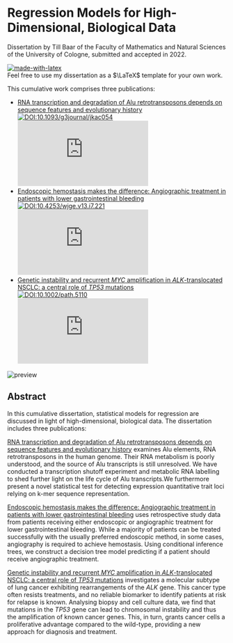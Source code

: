 # Regression Models for High-Dimensional, Biological Data

Dissertation by Till Baar of the Faculty of Mathematics and Natural Sciences of the University of Cologne, submitted and accepted in 2022.

[![made-with-latex](https://img.shields.io/badge/Made%20with-LaTeX-1f425f.svg)](https://www.latex-project.org/)<br/>
Feel free to use my dissertation as a $\LaTeX$ template for your own work.

This cumulative work comprises three publications:
- [RNA transcription and degradation of Alu retrotransposons depends on sequence features and evolutionary history](https://doi.org/10.1093/g3journal/jkac054)<br/>
[![DOI:10.1093/g3journal/jkac054](https://zenodo.org/badge/DOI/10.1093/g3journal/jkac054.svg)](https://doi.org/10.1093/g3journal/jkac054)<br/>
[![Citation Badge](https://api.juleskreuer.eu/citation-badge.php?doi=10.1093/g3journal/jkac054)](https://juleskreuer.eu/projekte/citation-badge/)
- [Endoscopic hemostasis makes the difference: Angiographic treatment in patients with lower gastrointestinal bleeding](https://www.wjgnet.com/1948-5190/full/v13/i7/221.htm)<br/>
[![DOI:10.4253/wjge.v13.i7.221](https://zenodo.org/badge/DOI/10.4253/wjge.v13.i7.221.svg)](https://doi.org/10.4253/wjge.v13.i7.221)<br/>
[![Citation Badge](https://api.juleskreuer.eu/citation-badge.php?doi=10.4253/wjge.v13.i7.221)](https://juleskreuer.eu/projekte/citation-badge/)
- [Genetic instability and recurrent *MYC* amplification in *ALK*-translocated NSCLC: a central role of *TP53* mutations](http://doi.wiley.com/10.1002/path.5110)<br/>
[![DOI:10.1002/path.5110](https://zenodo.org/badge/DOI/10.1002/path.5110.svg)](https://doi.org/10.1002/path.5110)<br/>
[![Citation Badge](https://api.juleskreuer.eu/citation-badge.php?doi=10.1002/path.5110)](https://juleskreuer.eu/projekte/citation-badge/)

![preview](https://user-images.githubusercontent.com/17084525/175024250-92f707e6-b3fd-4d97-933e-dffffc910a58.jpg)

## Abstract

In this cumulative dissertation, statistical models for regression are discussed in light of high-dimensional, biological data. The dissertation includes three publications:

[RNA transcription and degradation of Alu retrotransposons depends on sequence features and evolutionary history](https://doi.org/10.1093/g3journal/jkac054) examines Alu elements, RNA retrotransposons in the human genome. Their RNA metabolism is poorly understood, and the source of Alu transcripts is still unresolved. We have conducted a transcription shutoff experiment and metabolic RNA labelling to shed further light on the life cycle of Alu transcripts.We furthermore present a novel statistical test for detecting expression quantitative trait loci relying on k-mer sequence representation.

[Endoscopic hemostasis makes the difference: Angiographic treatment in patients with lower gastrointestinal bleeding](https://www.wjgnet.com/1948-5190/full/v13/i7/221.htm) uses retrospective study data from patients receiving either endoscopic or angiographic treatment for lower gastrointestinal bleeding. While a majority of patients can be treated successfully with the usually preferred endoscopic method, in some cases, angiography is required to achieve hemostasis. Using conditional inference trees, we construct a decision tree model predicting if a patient should receive angiographic treatment.

[Genetic instability and recurrent *MYC* amplification in *ALK*-translocated NSCLC: a central role of *TP53* mutations](http://doi.wiley.com/10.1002/path.5110) investigates a molecular subtype of lung cancer exhibiting rearrangements of the *ALK* gene. This cancer type often resists treatments, and no reliable biomarker to identify patients at risk for relapse is known. Analysing biopsy and cell culture data, we find that mutations in the *TP53* gene can lead to chromosomal instability and thus the amplification of known cancer genes. This, in turn, grants cancer cells a proliferative advantage compared to the wild-type, providing a new approach for diagnosis and treatment.

